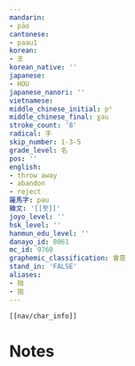 ```yaml
---
mandarin:
- pāo
cantonese:
- paau1
korean:
- 포
korean_native: ''
japanese:
- HOU
japanese_nanori: ''
vietnamese:
middle_chinese_initial: pʰ
middle_chinese_final: ɣau
stroke_count: '8'
radical: 手
skip_number: 1-3-5
grade_level: 名
pos: ''
english:
- throw away
- abandon
- reject
羅馬字: pau
韓文: '[[팟]]'
joyo_level: ''
hsk_level: ''
hanmun_edu_level: ''
danayo_id: 8061
mc_id: 9760
graphemic_classification: 會意
stand_in: 'FALSE'
aliases:
- 抛
- 拋
---
```

```meta-bind-embed
[[nav/char_info]]
```

# Notes
